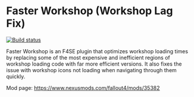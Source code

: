 # Faster Workshop (Workshop Lag Fix)
[![Build status](https://ci.appveyor.com/api/projects/status/github/reg2k/fo4-faster-workshop?branch=master&svg=true)](https://ci.appveyor.com/project/reg2k/fo4-faster-workshop)

Faster Workshop is an F4SE plugin that optimizes workshop loading times by replacing some of the most expensive and inefficient regions of workshop loading code with far more efficient versions. It also fixes the issue with workshop icons not loading when navigating through them quickly.

Mod page: https://www.nexusmods.com/fallout4/mods/35382